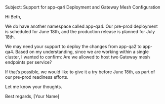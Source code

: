 Subject: Support for app-qa4 Deployment and Gateway Mesh Configuration

Hi Beth,

We do have another namespace called app-qa4. Our pre-prod deployment is scheduled for June 18th, and the production release is planned for July 18th.

We may need your support to deploy the changes from app-qa2 to app-qa4. Based on my understanding, since we are working within a single cluster, I wanted to confirm: Are we allowed to host two Gateway mesh endpoints per service?

If that’s possible, we would like to give it a try before June 18th, as part of our pre-prod readiness efforts.

Let me know your thoughts.

Best regards,
[Your Name]
